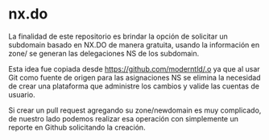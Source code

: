 # nx.do

La finalidad de este repositorio es brindar la opción de solicitar un subdomain basado en NX.DO de manera gratuita, usando la información en zone/ se generan las delegaciones NS de los subdomain.

Esta idea fue copiada desde https://github.com/moderntld/.o ya que al usar Git como fuente de origen para las asignaciones NS se elimina la necesidad de crear una plataforma que administre los cambios y valide las cuentas de usuario.

Si crear un pull request agregando su zone/newdomain es muy complicado, de nuestro lado podemos realizar esa operación con simplemente un reporte en Github solicitando la creación.